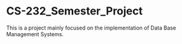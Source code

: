 # CS-232_Semester_Project
This is a project mainly focused on the implementation of Data Base Management Systems. 
